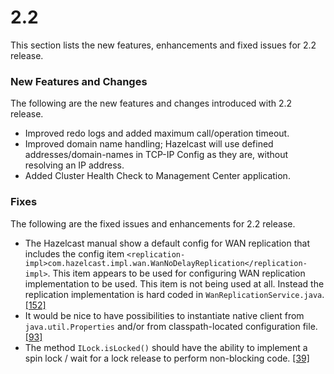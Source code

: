 

# 2.2

This section lists the new features, enhancements and fixed issues for 2.2 release.

### New Features and Changes

The following are the new features and changes introduced with 2.2 release.

- Improved redo logs and added maximum call/operation timeout.
- Improved domain name handling; Hazelcast will use defined addresses/domain-names in TCP-IP Config as they are, without resolving an IP address.
- Added Cluster Health Check to Management Center application.

### Fixes


The following are the fixed issues and enhancements for 2.2 release.

- The Hazelcast manual show a default config for WAN replication that includes the config item 
`<replication-impl>com.hazelcast.impl.wan.WanNoDelayReplication</replication-impl>`. This item appears to be used for configuring WAN replication implementation to be used. This item is not being used at all. Instead the replication implementation is hard coded in `WanReplicationService.java`. <a href="https://github.com/hazelcast/hazelcast/issues/152" target="_blank">[152]</a>
- It would be nice to have possibilities to instantiate native client from `java.util.Properties` and/or from classpath-located configuration file. <a href="https://github.com/hazelcast/hazelcast/issues/93" target="_blank">[93]</a>
- The method `ILock.isLocked()` should have the ability to implement a spin lock / wait for a lock release to perform non-blocking code. <a href="https://github.com/hazelcast/hazelcast/issues/39" target="_blank">[39]</a>
 